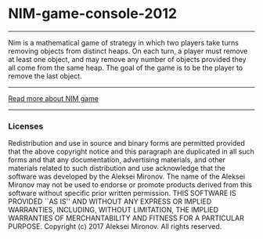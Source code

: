 # NIM-game-console-2012
***
Nim is a mathematical game of strategy in which two players take turns removing objects from distinct heaps. 
On each turn, a player must remove at least one object, and may remove any number of objects provided they all come from the same heap. 
The goal of the game is to be the player to remove the last object.
***
[Read more about NIM game](https://en.wikipedia.org/wiki/Nim)
***
### Licenses
Redistribution and use in source and binary forms are permitted
provided that the above copyright notice and this paragraph are
duplicated in all such forms and that any documentation,
advertising materials, and other materials related to such
distribution and use acknowledge that the software was developed
by the Aleksei Mironov. The name of the
Aleksei Mironov may not be used to endorse or promote products derived
from this software without specific prior written permission.
THIS SOFTWARE IS PROVIDED ``AS IS'' AND WITHOUT ANY EXPRESS OR
IMPLIED WARRANTIES, INCLUDING, WITHOUT LIMITATION, THE IMPLIED
WARRANTIES OF MERCHANTABILITY AND FITNESS FOR A PARTICULAR PURPOSE.
Copyright (c) 2017 Aleksei Mironov.
All rights reserved.
